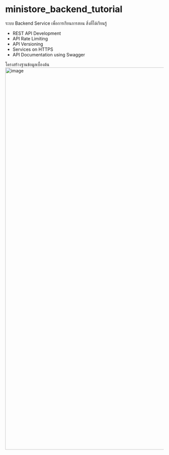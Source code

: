 # ministore_backend_tutorial

ระบบ Backend Service เพื่อการเรียนการสอน
สิ่งที่ได้เรียนรู้
- REST API Development
- API Rate Limiting
- API Versioning
- Services on HTTPS
- API Documentation using Swagger

โครงสร้างฐานข้อมูลเบื้องต้น
<img width="1215" alt="image" src="https://github.com/psaku/ministore_backend_tutorial/assets/41256576/4a2afeaa-719b-4385-945a-74aa477117f4">
